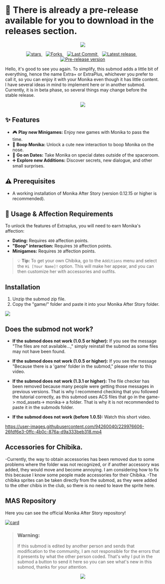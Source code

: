 # 💚 There is already a pre-release available for you to download in the releases section.
<p align="center">
  <img src="https://github.com/Zero-Fixer/MAS-Extraplus-EN/assets/142945683/0276af8f-5de5-43b6-b581-d2b9edf1a889">
</p>

<div align="center">
  <p>
    <a href="https://github.com/zer0fixer/MAS-Extraplus/stargazers">
      <img src="https://img.shields.io/github/stars/zer0fixer/MAS-Extraplus?style=for-the-badge&logo=starship&color=C9CBFF&logoColor=C9CBFF&labelColor=302D41" alt="stars" />
    </a>&nbsp;&nbsp;
    <a href="https://github.com/zer0fixer/MAS-Extraplus/fork">
      <img src="https://img.shields.io/github/forks/zer0fixer/MAS-Extraplus?style=for-the-badge&logo=appveyor&logoColor=f9e2af&label=Forks&labelColor=302D41&color=f9e2af" alt="Forks" />
    </a>&nbsp;&nbsp;
    <a href="https://github.com/zer0fixer/MAS-Extraplus/commits/main/">
      <img src="https://img.shields.io/github/last-commit/zer0fixer/MAS-Extraplus?style=for-the-badge&logo=github&logoColor=eba0ac&label=Last%20Commit&labelColor=302D41&color=eba0ac" alt="Last Commit" />
    </a>&nbsp;&nbsp;
    <a href="https://github.com/zer0fixer/MAS-Extraplus/releases/latest">
      <img alt="Latest release" src="https://img.shields.io/github/v/release/zer0fixer/MAS-Extraplus?style=for-the-badge&logo=appveyor&label=Latest%20Release&labelColor=302D41&color=f9e2af" />
    </a>&nbsp;&nbsp;
    <a href="https://github.com/zer0fixer/MAS-Extraplus/releases">
      <img alt="Pre-release version" src="https://img.shields.io/github/v/release/zer0fixer/MAS-Extraplus?include_prereleases&style=for-the-badge&logo=github&label=Pre-release&labelColor=302D41&color=ff7f50" />
    </a>
  </p>
</div>
  
Hello, it's good to see you again. To simplify, this submod adds a little bit of everything, hence the name Extra+ or ExtraPlus, whichever you prefer to call it, so you can enjoy it with your Monika even though it has little content. I have several ideas in mind to implement here or in another submod. Currently, it is in beta phase, so several things may change before the stable release.

<p align="center">
  <img src="https://github.com/Zero-Fixer/MAS-Extraplus-EN/assets/142945683/6e019e08-b9f2-4ec4-8d3c-5de63118f84b">
</p>
  
## ✨ Features
- 🎮 **Play new Minigames:** Enjoy new games with Monika to pass the time.
- 🥰 **Boop Monika:** Unlock a cute new interaction to boop Monika on the nose.
- 📅 **Go on Dates:** Take Monika on special dates outside of the spaceroom.
- ➕ **Explore new Additions:** Discover secrets, new dialogue, and other small surprises.

## ⚠️ Prerequisites
* A working installation of Monika After Story (version 0.12.15 or higher is recommended).

## 🚀 Usage & Affection Requirements

To unlock the features of Extraplus, you will need to earn Monika's affection:

- **Dating:** Requires `400` affection points.
- **"Boop" interaction:** Requires `30` affection points.
- **Minigames:** Requires `30` affection points.

> 💡 **Tip:** To get your own Chibika, go to the `Additions` menu and select the `Hi [Your Name]!` option. This will make her appear, and you can then customize her with accessories and outfits.

## Installation
1. Unzip the submod zip file.
2. Copy the "game/" folder and paste it into your Monika After Story folder.

<p align="center">

  <img src="https://github.com/Zero-Fixer/MAS-Extraplus-EN/assets/142945683/f20ad5e8-19e1-4d99-8e66-bdc9b3a97d06"></p>

## Does the submod not work?
- **If the submod does not work (1.0.5 or higher):** If you see the message "The files are not available...," simply reinstall the submod as some files may not have been found.
- **If the submod does not work (1.0.5 or higher):** If you see the message "Because there is a 'game' folder in the submod," please refer to this video.

- **If the submod does not work (1.3.1 or higher):** The file checker has been removed because many people were getting those messages in previous versions. That is why I recommend checking that you followed the tutorial correctly, as this submod uses ACS files that go in the game-> mod_assets-> monika-> a folder. That is why it is not recommended to paste it in the submods folder.

- **If the submod does not work (before 1.0.5):** Watch this short video.

https://user-images.githubusercontent.com/94260040/229976606-26fdf6e3-0ffc-4b0c-876a-d9a333beb318.mp4

## Accessories for Chibika.
-Currently, the way to obtain accessories has been removed due to some problems where the folder was not recognized, or if another accessory was added, they would move and become annoying. I am considering how to fix this because I know some people made accessories for their Chibika.
-The chibika sprites can be taken directly from the submod, as they were added to the other chibis in the club, so there is no need to leave the sprite here.

## MAS Repository
Here you can see the official Monika After Story repository!

[![card](https://github-readme-stats.vercel.app/api/pin/?username=Monika-After-Story&repo=MonikaModDev)](https://github.com/Monika-After-Story/MonikaModDev)


> ### **Warning:**
>
>If this submod is edited by another person and sends that modification to the community, I am not responsible for the errors that it presents by what the other person coded. That's why I put in the submod a button to send it here so you can see what's new in this submod, thanks for your attention.
>


<p align="center">
  <img src="https://raw.githubusercontent.com/catppuccin/catppuccin/main/assets/footers/gray0_ctp_on_line.svg?sanitize=true" />
</p>
